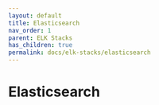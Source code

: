 ```yaml
---
layout: default
title: Elasticsearch
nav_order: 1
parent: ELK Stacks
has_children: true
permalink: docs/elk-stacks/elasticsearch
---
```


# Elasticsearch
